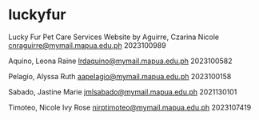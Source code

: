 # luckyfur
Lucky Fur Pet Care Services Website
by Aguirre, Czarina Nicole
cnraguirre@mymail.mapua.edu.ph
2023100989

Aquino, Leona Raine
lrdaquino@mymail.mapua.edu.ph
2023100582

Pelagio, Alyssa Ruth
aapelagio@mymail.mapua.edu.ph
2023100158

Sabado, Jastine Marie
jmlsabado@mymail.mapua.edu.ph
2021130101

Timoteo, Nicole Ivy Rose
nirptimoteo@mymail.mapua.edu.ph
2023107419

